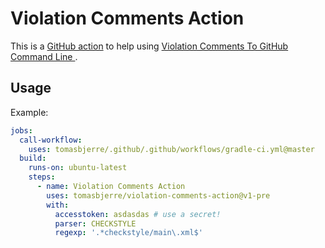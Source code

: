 # Violation Comments Action

This is a [GitHub action](https://docs.github.com/en/actions/creating-actions/about-custom-actions) to help using [Violation Comments To GitHub Command Line
](https://github.com/tomasbjerre/violation-comments-to-github-command-line). 

## Usage

Example:

```yml
jobs:
  call-workflow:
    uses: tomasbjerre/.github/.github/workflows/gradle-ci.yml@master
  build:
    runs-on: ubuntu-latest
    steps:
      - name: Violation Comments Action
        uses: tomasbjerre/violation-comments-action@v1-pre
        with:
          accesstoken: asdasdas # use a secret!
          parser: CHECKSTYLE
          regexp: '.*checkstyle/main\.xml$'
```
